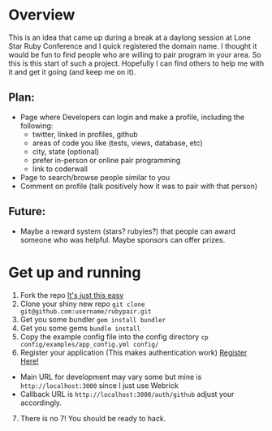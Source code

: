 # Overview
This is an idea that came up during a break at a daylong session at Lone Star Ruby Conference and I quick registered the domain name. I thought it would be fun to find people who are willing to pair program in your area. So this is this start of such a project. Hopefully I can find others to help me with it and get it going (and keep me on it). 

## Plan:
* Page where Developers can login and make a profile, including the following:
  - twitter, linked in profiles, github
  - areas of code you like (tests, views, database, etc)
  - city, state (optional)
  - prefer in-person or online pair programming
  - link to coderwall
* Page to search/browse people similar to you
* Comment on profile (talk positively how it was to pair with that person)

## Future:
* Maybe a reward system (stars? rubyies?) that people can award someone who was helpful. Maybe sponsors can offer prizes.

# Get up and running

1.  Fork the repo [It's just this easy](http://help.github.com/fork-a-repo/)
2.  Clone your shiny new repo ```git clone git@github.com:username/rubypair.git```
3.  Get you some bundler ```gem install bundler```
4.  Get you some gems ```bundle install```
5.  Copy the example config file into the config directory ```cp config/examples/app_config.yml config/```
6.  Register your application (This makes authentication work) [Register Here!](http://github.com/account/applications/new)
  - Main URL for development may vary some but mine is ```http://localhost:3000``` since I just use Webrick
  - Callback URL is ```http://localhost:3000/auth/github``` adjust your accordingly.
7.  There is no 7!  You should be ready to hack.  
